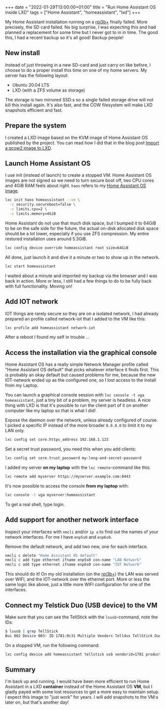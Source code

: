 +++
date = "2022-01-29T13:00:00+01:00"
title = "Run Home Assistant OS inside LXD"
tags = ["Home Assistant", "homeassistant", "lxd"]
+++

My Home Assistant installation running on a [rpi3b+](https://www.raspberrypi.com/products/raspberry-pi-3-model-b-plus/) finally failed. More precisely, the SD card failed. No big surprise, I was expecting this and had planned a replacement for some time but I never got to in in time. The good this, I had a recent backup so it's all good! Backup people!

## New install

Instead of just throwing in a new SD-card and just carry on like before, I choose to do a proper install this time on one of my home servers. My server has the following layout:

* Ubuntu 20.04 LTS
* LXD (with a ZFS volume as storage)

The storage is two mirrored SSD:s so a single failed storage drive will not kill this install again. It's also fast, and the COW filesystem will make LXD snapshots efficient and fast.

## Prepare the system

I created a LXD image based on the KVM image of Home Assistant OS published by the project. You can read how I did that in the blog post [Import a qcow2 image to LXD](/post/2022/import-qcow2-to-lxd/).

## Launch Home Assistant OS

I use init (instead of launch) to create a stopped VM. Home Assistant OS images are not signed so we need to turn secure boot off, two CPU cores and 4GiB RAM feels about right. `haos` refers to my [Home Assistant OS image](/post/2022/import-qcow2-to-lxd/).

```sh
lxc init haos homeassistant --vm \
  -c security.secureboot=false \
  -c limits.cpu=2 \
  -c limits.memory=4GiB
```

Home Assistant do not use that much disk space, but I bumped it to 64GiB to be on the safe side for the future, the actual on-disk allocated disk space should be a lot lower, especially if you use ZFS compression. My entire restored installation uses around 5.3GiB.

```sh
lxc config device override homeassistant root size=64GiB
```

All done, just launch it and dive it a minute or two to show up in the network.

```sh
lxc start homeassistant
```

I waited about a minute and imported my backup via the browser and I was back in action. More or less, I still had a few things to do to be fully back with full functionality. Moving on!

## Add IOT network

IOT things are rarely secure so they are on a isolated network, I had already prepared an profile called network-iot that I added to the VM like this:

```sh
lxc profile add homeassistant network-iot
```

After a reboot I found my self in trouble ...

## Access the installation via the graphical console

Home Assistant OS has a really simple Network Manager profile called "Home Assistant OS default" that picks whatever interface it finds first. This is probably an okay default but caused problems for me, because the new IOT-network ended up as the configured one, so I lost access to the install from my Laptop.

You can launch a graphical console session with `lxc console -t vga homeassistant`, just a tiny bit of a problem, my server is headless. A nice thing with LXD is that it's possible to run the client part of it on another computer like my laptop so that is what I did!

Expose the daemon over the network, unless already configured of course. I picked a specific IP instead of the more broader `0.0.0.0` to limit it to my LAN only.

```sh
lxc config set core.https_address 192.168.1.123
```

Set a secret trust password, you need this when you add clients:

```sh
lxc config set core.trust_password my-long-and-secret-password
```

I added my server **on my laptop** with the `lxc remote`-command like this:

```sh
lxc remote add myserver https://myserver.example.com:8443
```

It's now possible to access the console **from my laptop** with:

```sh
lxc console -t vga myserver:homeassistant
```

To get a real shell, type login.

## Add support for another network interface

Inspect your interfaces with `nmcli` and/or `ip a` to find out the names of your network interfaces. For me I have `enp5s0` and `enp6s0`.

Remove the default network, and add two new, one for each interface.

```sh
nmcli c delete "Home Assistant OS default"
nmcli c add type ethernet ifname enp5s0 con-name "LAN Network"
nmcli c add type ethernet ifname enp6s0 con-name "IOT Network"
```

This should do it! On my old installation (on the [rpi3b+](https://www.raspberrypi.com/products/raspberry-pi-3-model-b-plus/)) the LAN was served over WIFI, and the IOT-network over the ethernet port. More or less the same logic like above, just a little more WIFI configuration for one of the interfaces.

## Connect my Telstick Duo (USB device) to the VM

Make sure that you can see the TellStick with the `lsusb`-command, note the IDs:

```sh
$ lsusb | grep TellStick
Bus 002 Device 003: ID 1781:0c31 Multiple Vendors Telldus TellStick Duo
```

On a stopped VM, run the following command:

```sh
lxc config device add homeassistant tellstick usb vendorid=1781 productid=0c31
```

## Summary

I'm back up and running. I would have been more efficient to run Home Assistant in a LXD **container** instead of the Home Assistant OS **VM**, but I gladly payed with some lost resources to get a more easy to maintain setup. I expect this image to "just work" for years. I will add snapshots to the VM:s later on, but that's another day!
